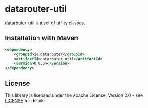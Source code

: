 # datarouter-util

datarouter-util is a set of utility classes.


## Installation with Maven

```xml
<dependency>
	<groupId>io.datarouter</groupId>
	<artifactId>datarouter-util</artifactId>
	<version>0.0.64</version>
</dependency>
```

## License

This library is licensed under the Apache License, Version 2.0 - see [LICENSE](../LICENSE) for details.
